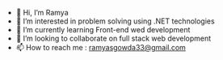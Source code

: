 - 👋 Hi, I’m Ramya
- 👀 I’m interested in problem solving using .NET technologies
- 🌱 I’m currently learning Front-end wed development
- 💞️ I’m looking to collaborate on full stack web development
- 📫 How to reach me : ramyasgowda33@gmail.com

